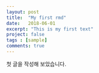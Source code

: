 ```yaml
---
layout: post
title:  "My first rmd"
date:   2018-06-01
excerpt: "This is my first text"
project: false
tags : [sample]
comments: true
---
```


첫 글을 작성해 보았습니다.

